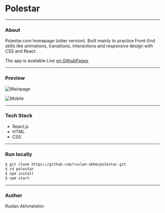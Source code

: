 # Polestar
---
### About 
Polestar.com homepage (older version). Built mainly to practice Front-End skills like animations, transitions, interactions and responsive design with CSS and React. 

The app is available Live [on GithubPages](https://polestar-clone.github.io/polestar/)

---
### Preview 

![Mainpage](https://cdn.glitch.com/b263e770-440e-453b-8974-57d826cc0507%2FPolestar1.jpg?v=1612841383300)

![Mobile](https://cdn.glitch.com/b263e770-440e-453b-8974-57d826cc0507%2FPolestar2.jpg?v=1612841386283)

---
### Tech Stack
  - React.js
  - HTML
  - CSS

---

### Run locally
```sh
$ git clone https://github.com/ruslan-akhm/polestar.git
$ cd polestar
$ npm install
$ npm start
```

---
### Author
Ruslan Akhmetshin

